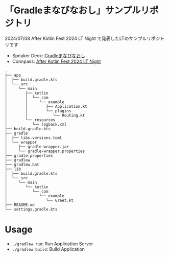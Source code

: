 # 「Gradleまなびなおし」サンプルリポジトリ

2024/07/08 After Kotlin Fest 2024 LT Night で発表したLTのサンプルリポジトリです

- Speaker Deck: [Gradleまなびなおし](https://speakerdeck.com/sansantech/sansan-20240708-4)
- Connpass: [After Kotlin Fest 2024 LT Night](https://sansan.connpass.com/event/320810/)


```shell
.
├── app
│  ├── build.gradle.kts
│  └── src
│     └── main
│        ├── kotlin
│        │  └── com
│        │     └── example
│        │        ├── Application.kt
│        │        └── plugins
│        │           └── Routing.kt
│        └── resources
│           └── logback.xml
├── build.gradle.kts
├── gradle
│  ├── libs.versions.toml
│  └── wrapper
│     ├── gradle-wrapper.jar
│     └── gradle-wrapper.properties
├── gradle.properties
├── gradlew
├── gradlew.bat
├── lib
│  ├── build.gradle.kts
│  └── src
│     └── main
│        └── kotlin
│           └── com
│              └── example
│                 └── Greet.kt
├── README.md
└── settings.gradle.kts
```

# Usage
- `./gradlew run`: Run Application Server
- `./gradlew build`: Build Application
